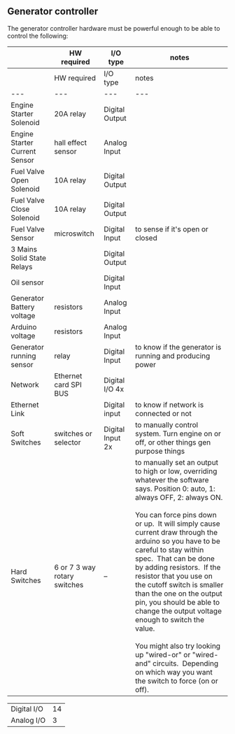 Generator controller
--------------------

The generator controller hardware must be powerful enough to be able to control the following:

|     | HW required | I/O type | notes |
| --- | --- | --- | --- |
|     | HW required | I/O type | notes |
| --- | --- | --- | --- |
| Engine Starter Solenoid | 20A relay | Digital Output |     |
| Engine Starter Current Sensor | hall effect sensor | Analog Input |     |
| Fuel Valve Open Solenoid | 10A relay | Digital Output |     |
| Fuel Valve Close Solenoid | 10A relay | Digital Output |     |
| Fuel Valve Sensor | microswitch | Digital Input | to sense if it's open or closed |
| 3 Mains Solid State Relays |     | Digital Output |     |
| Oil sensor |     | Digital Input |     |
| Generator Battery voltage | resistors | Analog Input |     |
| Arduino voltage | resistors | Analog Input |     |
| Generator running sensor | relay | Digital Input | to know if the generator is running and producing power |
| Network | Ethernet card SPI BUS | Digital I/O 4x |     |
| Ethernet Link |     | Digital input | to know if network is connected or not |
| Soft Switches | switches or selector | Digital Input 2x | to manually control system. Turn engine on or off, or other things gen purpose things |
| Hard Switches | 6 or 7 3 way rotary switches | –   | to manually set an output to high or low, overriding whatever the software says. Position 0: auto, 1: always OFF, 2: always ON.<br><br>You can force pins down or up.  It will simply cause current draw through the arduino so you have to be careful to stay within spec.  That can be done by adding resistors.  If the resistor that you use on the cutoff switch is smaller than the one on the output pin, you should be able to change the output voltage enough to switch the value.  <br><br>You might also try looking up "wired-or" or "wired-and" circuits.  Depending on which way you want the switch to force (on or off). |

|     |     |
| --- | --- |
| Digital I/O | 14  |
| Analog I/O | 3   |